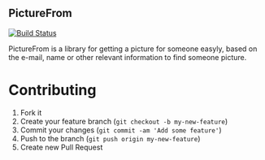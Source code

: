 PictureFrom
----------

[![Build Status](https://travis-ci.org/karreiro/picture_from.svg?branch=master)](https://travis-ci.org/karreiro/picture_from)

PictureFrom is a library for getting a picture for someone easyly, based on the e-mail, name or other relevant information to find someone picture.

Contributing
============

  1. Fork it
  2. Create your feature branch (`git checkout -b my-new-feature`)
  3. Commit your changes (`git commit -am 'Add some feature'`)
  4. Push to the branch (`git push origin my-new-feature`)
  5. Create new Pull Request
